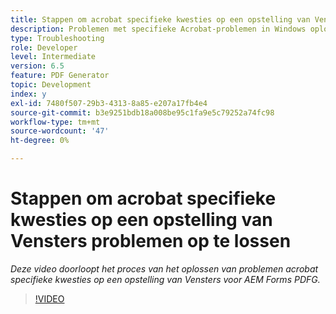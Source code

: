 ```yaml
---
title: Stappen om acrobat specifieke kwesties op een opstelling van Vensters problemen op te lossen
description: Problemen met specifieke Acrobat-problemen in Windows oplossen
type: Troubleshooting
role: Developer
level: Intermediate
version: 6.5
feature: PDF Generator
topic: Development
index: y
exl-id: 7480f507-29b3-4313-8a85-e207a17fb4e4
source-git-commit: b3e9251bdb18a008be95c1fa9e5c79252a74fc98
workflow-type: tm+mt
source-wordcount: '47'
ht-degree: 0%

---
```


# Stappen om acrobat specifieke kwesties op een opstelling van Vensters problemen op te lossen

*Deze video doorloopt het proces van het oplossen van problemen acrobat specifieke kwesties op een opstelling van Vensters voor AEM Forms PDFG.*

>[!VIDEO](https://video.tv.adobe.com/v/335480?quality=12&learn=on)
